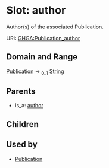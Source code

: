 
# Slot: author


Author(s) of the associated Publication.

URI: [GHGA:Publication_author](https://w3id.org/GHGA/Publication_author)


## Domain and Range

[Publication](Publication.md) &#8594;  <sub>0..1</sub> [String](types/String.md)

## Parents

 *  is_a: [author](author.md)

## Children


## Used by

 * [Publication](Publication.md)
